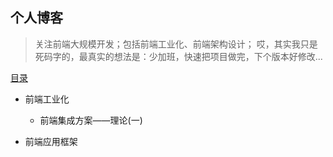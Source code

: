 ## 个人博客
> 关注前端大规模开发；包括前端工业化、前端架构设计；
>哎，其实我只是死码字的，最真实的想法是：少加班，快速把项目做完，下个版本好修改...

[目录](https://github.com/mominger/blog/issues)
  - 前端工业化
  
    - 前端集成方案——理论(一)
    
  - 前端应用框架



